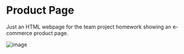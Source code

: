 # Product Page

Just an HTML webpage for the team project homework showing an e-commerce product page.

![image](https://github.com/Ife-Ody/team4/assets/22062705/2ae0aafd-dae3-4a0a-b8a2-63d9a773c307)
